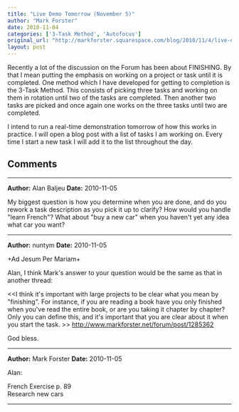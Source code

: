 ```yaml
---
title: "Live Demo Tomorrow (November 5)"
author: "Mark Forster"
date: 2010-11-04
categories: ['3-Task Method', 'Autofocus']
original_url: "http://markforster.squarespace.com/blog/2010/11/4/live-demo-tomorrow-november-5.html"
layout: post
---
```


Recently a lot of the discussion on the Forum has been about FINISHING. By that I mean putting the emphasis on working on a project or task until it is completed. One method which I have developed for getting to completion is the 3-Task Method. This consists of picking three tasks and working on them in rotation until two of the tasks are completed. Then another two tasks are picked and once again one works on the three tasks until two are completed.

I intend to run a real-time demonstration tomorrow of how this works in practice. I will open a blog post with a list of tasks I am working on. Every time I start a new task I will add it to the list throughout the day.


## Comments

---

**Author:** Alan Baljeu
**Date:** 2010-11-05

My biggest question is how you determine when you are done, and do you rework a task description as you pick it up to clarify? How would you handle "learn French"? What about "buy a new car" when you haven't yet any idea what car you want?

---

**Author:** nuntym
**Date:** 2010-11-05

+Ad Jesum Per Mariam+  
  
Alan, I think Mark's answer to your question would be the same as that in another thread:   
  
<<I think it's important with large projects to be clear what you mean by "finishing". For instance, if you are reading a book have you only finished when you've read the entire book, or are you taking it chapter by chapter? Only you can define this, and it's important that you are clear about it when you start the task. >> <http://www.markforster.net/forum/post/1285362>  
  
God bless.

---

**Author:** Mark Forster
**Date:** 2010-11-05

Alan:  
  
French Exercise p. 89  
Research new cars

---
